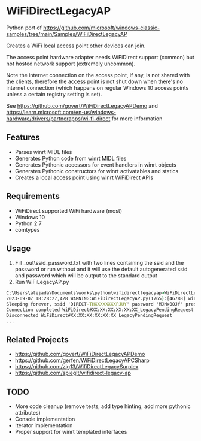 # WiFiDirectLegacyAP

Python port of https://github.com/microsoft/windows-classic-samples/tree/main/Samples/WiFiDirectLegacyAP

Creates a WiFi local access point other devices can join. 

The access point hardware adapter needs WiFiDirect support (common) but not hosted network support (extremely uncommon).

Note the internet connection on the access point, if any, is not shared with the clients, therefore the access point is not shut down when there's no internet connection (which happens on regular Windows 10 access points unless a certain registry setting is set).

See https://github.com/govert/WiFiDirectLegacyAPDemo and https://learn.microsoft.com/en-us/windows-hardware/drivers/partnerapps/wi-fi-direct for more information

## Features
- Parses winrt MIDL files
- Generates Python code from winrt MIDL files
- Generates Pythonic accessors for event handlers in winrt objects
- Generates Pythonic constructors for winrt activatables and statics
- Creates a local access point using winrt WiFiDirect APIs

## Requirements
- WiFiDirect supported WiFi hardware (most)
- Windows 10
- Python 2.7
- comtypes

## Usage

1. Fill _out\ssid_password.txt with two lines containing the ssid and the password or run without and it will use the default autogenerated ssid and password which will be output to the standard output
1. Run WiFiLegacyAP.py
```bat
C:\Users\atejada\Documents\works\python\wifidirectlegacyap>WiFiDirectLegacyAP.py
2023-09-07 18:28:27,428 WARNING:WiFiDirectLegacyAP.py(1765):[46788] winrt_wifi: Error reading _out\ssid_password.txt, will use random ssid and password
Sleeping forever, ssid 'DIRECT-THXXXXXXXXPJUY' password 'MJMx0OJf' press ctrl+c to finish
Connection completed WiFiDirect#XX:XX:XX:XX:XX:XX_LegacyPendingRequest
Disconnected WiFiDirect#XX:XX:XX:XX:XX:XX_LegacyPendingRequest
...
```
## Related Projects
- https://github.com/govert/WiFiDirectLegacyAPDemo
- https://github.com/gerfen/WiFiDirectLegacyAPCSharp
- https://github.com/zig13/WifiDirectLegacySurplex
- https://github.com/spieglt/wifidirect-legacy-ap

## TODO
- More code cleanup (remove tests, add type hinting, add more pythonic attributes)
- Console implementation
- Iterator implementation
- Proper support for winrt templated interfaces